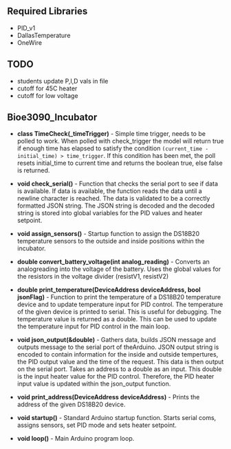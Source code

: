 Required Libraries
-------------------
* PID_v1
* DallasTemperature
* OneWire

TODO
-----
* students update P,I,D vals in file
* cutoff for 45C heater
* cutoff for low voltage 

Bioe3090_Incubator
------------------

* **class TimeCheck(\_timeTrigger)** - Simple time trigger, needs to be polled to work. When polled with check\_trigger the model will return true if enough time has elapsed to satisfy the condition `(current_time - initial_time) > time_trigger`. If this condition has been met, the poll resets initial_time to current time and returns the boolean true, else false is returned.

* **void check_serial()** - Function that checks the serial port to see if data is available. If data is available, the function reads the data until a newline character is reached. The data is validated to be a correctly formatted JSON string. The JSON string is decoded and the decoded string is stored into global variables for the PID values and heater setpoint.

* **void assign_sensors()** - Startup function to assign the DS18B20 temperature sensors to the outside and inside positions within the incubator.

* **double convert_battery\_voltage(int analog\_reading)** - Converts an analogreading into the voltage of the battery. Uses the global values for the resistors in the voltage divider (resistV1, resistV2)

* **double print_temperature(DeviceAddress deviceAddress, bool jsonFlag)** - Function to print the temperature of a DS18B20 temperature device and to update temperature input for PID control. The temperature of the given device is printed to serial. This is useful for debugging. The temperature value is returned as a double. This can be used to update the temperature input for PID control in the main loop.

* **void json\_output(&double)** - Gathers data, builds JSON message and outputs message to the serial port of theArduino. JSON output string is encoded to contain information for the inside and outside tempertures, the PID output value and the time of the request. This data is then output on the serial port. Takes an address to a double as an input. This double is the input heater value for the PID control. Therefore, the PID heater input value is updated within the json\_output function.

* **void print_address(DeviceAddress deviceAddress)** - Prints the address of the given DS18B20 device.

* **void startup()** - Standard Arduino startup function. Starts serial coms, assigns sensors, set PID mode and sets heater setpoint.

* **void loop()** - Main Arduino program loop. 
